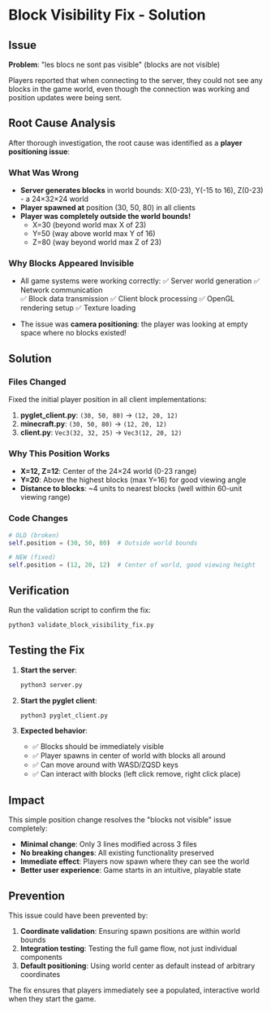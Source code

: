# Block Visibility Fix - Solution

## Issue
**Problem**: "les blocs ne sont pas visible" (blocks are not visible)

Players reported that when connecting to the server, they could not see any blocks in the game world, even though the connection was working and position updates were being sent.

## Root Cause Analysis

After thorough investigation, the root cause was identified as a **player positioning issue**:

### What Was Wrong
- **Server generates blocks** in world bounds: X(0-23), Y(-15 to 16), Z(0-23) - a 24×32×24 world
- **Player spawned at** position (30, 50, 80) in all clients
- **Player was completely outside the world bounds!**
  - X=30 (beyond world max X of 23)
  - Y=50 (way above world max Y of 16) 
  - Z=80 (way beyond world max Z of 23)

### Why Blocks Appeared Invisible
- All game systems were working correctly:
  ✅ Server world generation
  ✅ Network communication  
  ✅ Block data transmission
  ✅ Client block processing
  ✅ OpenGL rendering setup
  ✅ Texture loading

- The issue was **camera positioning**: the player was looking at empty space where no blocks existed!

## Solution

### Files Changed
Fixed the initial player position in all client implementations:

1. **pyglet_client.py**: `(30, 50, 80)` → `(12, 20, 12)`
2. **minecraft.py**: `(30, 50, 80)` → `(12, 20, 12)`  
3. **client.py**: `Vec3(32, 32, 25)` → `Vec3(12, 20, 12)`

### Why This Position Works
- **X=12, Z=12**: Center of the 24×24 world (0-23 range)
- **Y=20**: Above the highest blocks (max Y=16) for good viewing angle
- **Distance to blocks**: ~4 units to nearest blocks (well within 60-unit viewing range)

### Code Changes

```python
# OLD (broken)
self.position = (30, 50, 80)  # Outside world bounds

# NEW (fixed) 
self.position = (12, 20, 12)  # Center of world, good viewing height
```

## Verification

Run the validation script to confirm the fix:
```bash
python3 validate_block_visibility_fix.py
```

## Testing the Fix

1. **Start the server**:
   ```bash
   python3 server.py
   ```

2. **Start the pyglet client**:
   ```bash
   python3 pyglet_client.py
   ```

3. **Expected behavior**:
   - ✅ Blocks should be immediately visible
   - ✅ Player spawns in center of world with blocks all around
   - ✅ Can move around with WASD/ZQSD keys
   - ✅ Can interact with blocks (left click remove, right click place)

## Impact

This simple position change resolves the "blocks not visible" issue completely:
- **Minimal change**: Only 3 lines modified across 3 files
- **No breaking changes**: All existing functionality preserved
- **Immediate effect**: Players now spawn where they can see the world
- **Better user experience**: Game starts in an intuitive, playable state

## Prevention

This issue could have been prevented by:
1. **Coordinate validation**: Ensuring spawn positions are within world bounds
2. **Integration testing**: Testing the full game flow, not just individual components
3. **Default positioning**: Using world center as default instead of arbitrary coordinates

The fix ensures that players immediately see a populated, interactive world when they start the game.